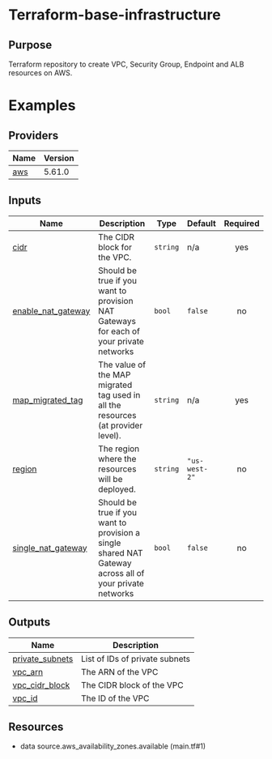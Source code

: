 # Terraform-base-infrastructure

## Purpose
Terraform repository to create VPC, Security Group, Endpoint and ALB resources on AWS.

<!-- BEGIN_TF_DOCS -->
# Examples

## Providers

| Name | Version |
|------|---------|
| <a name="provider_aws"></a> [aws](#provider\_aws) | 5.61.0 |
## Inputs

| Name | Description | Type | Default | Required |
|------|-------------|------|---------|:--------:|
| <a name="input_cidr"></a> [cidr](#input\_cidr) | The CIDR block for the VPC. | `string` | n/a | yes |
| <a name="input_enable_nat_gateway"></a> [enable\_nat\_gateway](#input\_enable\_nat\_gateway) | Should be true if you want to provision NAT Gateways for each of your private networks | `bool` | `false` | no |
| <a name="input_map_migrated_tag"></a> [map\_migrated\_tag](#input\_map\_migrated\_tag) | The value of the MAP migrated tag used in all the resources (at provider level). | `string` | n/a | yes |
| <a name="input_region"></a> [region](#input\_region) | The region where the resources will be deployed. | `string` | `"us-west-2"` | no |
| <a name="input_single_nat_gateway"></a> [single\_nat\_gateway](#input\_single\_nat\_gateway) | Should be true if you want to provision a single shared NAT Gateway across all of your private networks | `bool` | `false` | no |
## Outputs

| Name | Description |
|------|-------------|
| <a name="output_private_subnets"></a> [private\_subnets](#output\_private\_subnets) | List of IDs of private subnets |
| <a name="output_vpc_arn"></a> [vpc\_arn](#output\_vpc\_arn) | The ARN of the VPC |
| <a name="output_vpc_cidr_block"></a> [vpc\_cidr\_block](#output\_vpc\_cidr\_block) | The CIDR block of the VPC |
| <a name="output_vpc_id"></a> [vpc\_id](#output\_vpc\_id) | The ID of the VPC |
## Resources

- data source.aws_availability_zones.available (main.tf#1)
<!-- END_TF_DOCS -->
